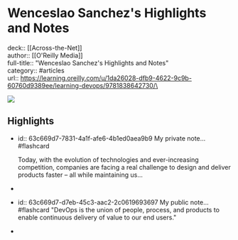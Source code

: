# Wenceslao Sanchez's Highlights and Notes

deck:: [[Across-the-Net]]\
author:: [[O'Reilly Media]]\
full-title:: "Wenceslao Sanchez's Highlights and Notes"\
category:: #articles\
url:: https://learning.oreilly.com/u/1da26028-dfb9-4622-9c9b-60760d9389ee/learning-devops/9781838642730/\

![](https://readwise-assets.s3.amazonaws.com/static/images/article4.6bc1851654a0.png)
## Highlights
- id:: 63c669d7-7831-4a1f-afe6-4b1ed0aea9b9
   My private note... #flashcard 
    
     Today, with the evolution of technologies and ever-increasing competition, companies are facing a real challenge to design and deliver products faster – all while maintaining us...
-
- id:: 63c669d7-d7eb-45c3-aac2-2c0619693697
   My public note... #flashcard 
    "DevOps is the union of people, process, and products to enable continuous delivery of value to our end users."
-